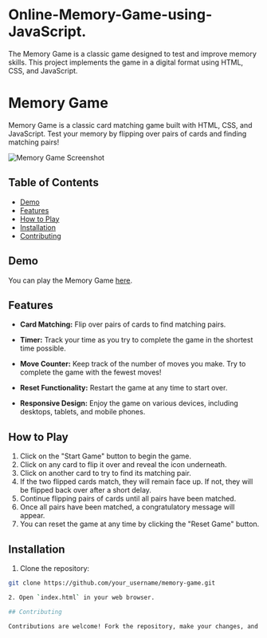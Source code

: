 # Online-Memory-Game-using-JavaScript.
The Memory Game is a classic game designed to test and improve memory skills. This project implements the game in a digital format using HTML, CSS, and JavaScript.

# Memory Game

Memory Game is a classic card matching game built with HTML, CSS, and JavaScript. Test your memory by flipping over pairs of cards and finding matching pairs!

![Memory Game Screenshot](screenshot.png)

## Table of Contents

- [Demo](#demo)
- [Features](#features)
- [How to Play](#how-to-play)
- [Installation](#installation)
- [Contributing](#contributing)


## Demo

You can play the Memory Game [here](link_to_demo).

## Features

- **Card Matching:** Flip over pairs of cards to find matching pairs.
  
- **Timer:** Track your time as you try to complete the game in the shortest time possible.

- **Move Counter:** Keep track of the number of moves you make. Try to complete the game with the fewest moves!

- **Reset Functionality:** Restart the game at any time to start over.

- **Responsive Design:** Enjoy the game on various devices, including desktops, tablets, and mobile phones.

## How to Play

1. Click on the "Start Game" button to begin the game.
2. Click on any card to flip it over and reveal the icon underneath.
3. Click on another card to try to find its matching pair.
4. If the two flipped cards match, they will remain face up. If not, they will be flipped back over after a short delay.
5. Continue flipping pairs of cards until all pairs have been matched.
6. Once all pairs have been matched, a congratulatory message will appear.
7. You can reset the game at any time by clicking the "Reset Game" button.

## Installation

1. Clone the repository:

```bash
git clone https://github.com/your_username/memory-game.git

2. Open `index.html` in your web browser.

## Contributing

Contributions are welcome! Fork the repository, make your changes, and submit a pull request.

